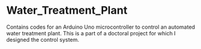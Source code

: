 # Water_Treatment_Plant
Contains codes for an Arduino Uno microcontroller to control an automated water treatment plant. This is a part of a doctoral project for which I designed the control system.

